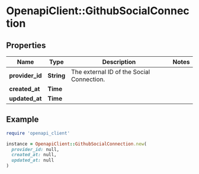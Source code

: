 # OpenapiClient::GithubSocialConnection

## Properties

| Name | Type | Description | Notes |
| ---- | ---- | ----------- | ----- |
| **provider_id** | **String** | The external ID of the Social Connection. |  |
| **created_at** | **Time** |  |  |
| **updated_at** | **Time** |  |  |

## Example

```ruby
require 'openapi_client'

instance = OpenapiClient::GithubSocialConnection.new(
  provider_id: null,
  created_at: null,
  updated_at: null
)
```

